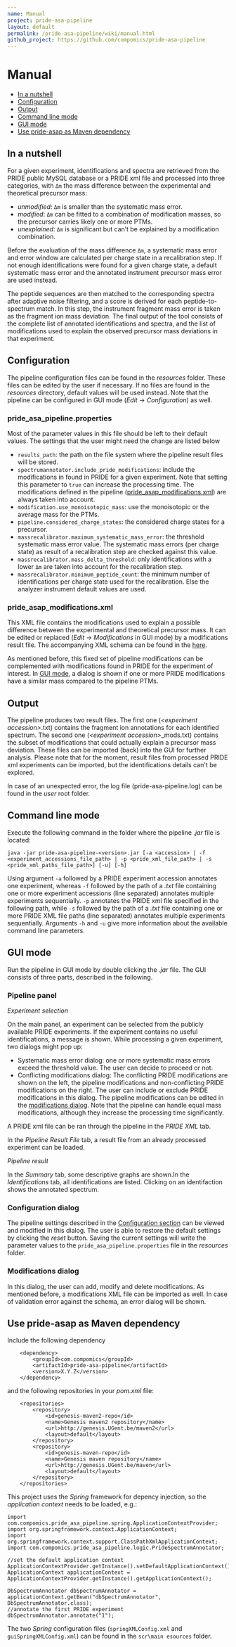 ```yaml
---
name: Manual
project: pride-asa-pipeline
layout: default
permalink: /pride-asa-pipeline/wiki/manual.html
github_project: https://github.com/compomics/pride-asa-pipeline
---
```


# Manual

  * [In a nutshell](#in-a-netshell)
  * [Configuration](#configuration)
  * [Output](#output)
  * [Command line mode](#command-line-mode)
  * [GUI mode](#gui-mode)
  * [Use pride-asap as Maven dependency](#use-pride-asap-as-maven-dependency)

## In a nutshell
For a given experiment, identifications and spectra are retrieved from the PRIDE public MySQL database or a PRIDE xml file and processed into three categories, with `Δm` the mass difference between the experimental and theoretical precursor mass:

  * _unmodified_: `Δm` is smaller than the systematic mass error.
  * _modified_: `Δm` can be fitted to a combination of modification masses, so the precursor carries likely one or more PTMs.   
  * _unexplained_: `Δm` is significant but can’t be explained by a modification combination.  

Before the evaluation of the mass difference `Δm`, a systematic mass error and error window are calculated per charge state in a recalibration step. If not enough identifications were found for a given charge state, a default systematic mass error and the annotated instrument precursor mass error are used instead.    

The peptide sequences are then matched to the corresponding spectra after adaptive noise filtering, and a score is derived for each peptide-to-spectrum match. In this step, the instrument fragment mass error is taken as the fragment ion mass deviation. The final output of the tool consists of the complete list of annotated identifications and spectra, and the list of modifications used to explain the observed precursor mass deviations in that experiment.

## Configuration
The pipeline configuration files can be found in the _resources_ folder. These files can be edited by the user if necessary. If no files are found in the _resources_ directory, default values will be used instead. Note that the pipeline can be configured in GUI mode (_Edit_ -> _Configuration_) as well. 

### pride_asa_pipeline.properties
Most of the parameter values in this file should be left to their default values. The settings that the user might need the change are listed below

  * `results_path`: the path on the file system where the pipeline result files will be stored.
  * `spectrumannotator.include_pride_modifications`: include the modifications in found in PRIDE for a given experiment. Note that setting this parameter to `true` can increase the processing time. The modifications defined in the pipeline ([pride_asap_modifications.xml](#pride_asap_modificationsxml)) are always taken into account.  
  * `modification.use_monoisotopic_mass`: use the monoisotopic or the average mass for the PTMs.
  * `pipeline.considered_charge_states`: the considered charge states for a precursor.
  * `massrecalibrator.maximum_systematic_mass_error`: the threshold systematic mass error value. The systematic mass errors (per charge state) as result of a recalibration step are checked against this value.
  * `massrecalibrator.mass_delta_threshold`: only identifications with a lower `Δm` are taken into account for the recalibration step.  
  * `massrecalibrator.minimum_peptide_count`: the minimum number of identifications per charge state used for the recalibration. Else the analyzer instrument default values are used.

### pride_asap_modifications.xml
This XML file contains the modifications used to explain a possible difference between the experimental and theoretical precursor mass. It can be edited or replaced (_Edit_ -> _Modifications_ in GUI mode) by a modifications result file. The accompanying XML schema can be found in the [here](http://genesis.ugent.be/uvpublicdata/pride-asa-pipeline/modifications.xsd). 

As mentioned before, this fixed set of pipeline modifications can be complemented with modifications found in PRIDE for the experiment of interest. In [GUI mode](#gui-mode), a dialog is shown if one or more PRIDE modifications have a similar mass compared to the pipeline PTMs.
## Output
The pipeline produces two result files. The first one (_\<experiment accession\>_.txt) contains the fragment ion annotations for each identified spectrum. The second one (_\<experiment accession\>_\_mods.txt) contains the subset of modifications that could actually explain a precursor mass deviation. These files can be imported (back) into the GUI for further analysis. Please note that for the moment, result files from processed PRIDE xml experiments can be imported, but the identifications details can't be explored.

In case of an unexpected error, the log file (pride-asa-pipeline.log) can be found in the _user_ root folder.

## Command line mode
Execute the following command in the folder where the pipeline _.jar_ file is located:

```
java -jar pride-asa-pipeline-<version>.jar [-a <accession> | -f <experiment_accessions_file_path> | -p <pride_xml_file_path> | -s <pride_xml_paths_file_path>] [-u] [-h]
```

Using argument `-a` followed by a PRIDE experiment accession annotates one experiment, whereas `-f` followed by the path of a _.txt_ file containing one or more experiment accessions (line separated) annotates multiple experiments sequentially. `-p` annotates the PRIDE xml file specified in the following path, while `-s` followed by the path of a _.txt_ file containing one or more PRIDE XML file paths (line separated) annotates multiple experiments sequentially. Arguments `-h` and `-u` give more information about the available command line parameters.

## GUI mode
Run the pipeline in GUI mode by double clicking the _.jar_ file. The GUI consists of three parts, described in the following.

### Pipeline panel

*Experiment selection*

On the main panel, an experiment can be selected from the publicly available PRIDE experiments. If the experiment contains no useful identifications, a message is shown. While processing a given experiment, two dialogs might pop up:

  * Systematic mass error dialog: one or more systematic mass errors exceed the threshold value. The user can decide to proceed or not.
  * Conflicting modifications dialog: The conflicting PRIDE modifications are shown on the left, the pipeline modifications and non-conflicting PRIDE modifications on the right. The user can include or exclude PRIDE modifications in this dialog. The pipeline modifications can be edited in the [modifications dialog](#modifications-dialog). Note that the pipeline can handle equal mass modifications, although they increase the processing time significantly. 

A PRIDE xml file can be ran through the pipeline in the _PRIDE XML_ tab. 

In the _Pipeline Result File_ tab, a result file from an already processed experiment can be loaded.

*Pipeline result*

In the _Summary_ tab, some descriptive graphs are shown.In the _Identifications_ tab, all identifications are listed. Clicking on an identifaction shows the annotated spectrum.

### Configuration dialog
The pipeline settings described in the [Configuration section](#configuration) can be viewed and modified in this dialog. The user is able to restore the default settings by clicking the _reset_ button. Saving the current settings will write the parameter values to the `pride_asa_pipeline.properties` file in the _resources_ folder.

### Modifications dialog
In this dialog, the user can add, modify and delete modifications. As mentioned before, a modifications XML file can be imported as well. In case of validation error against the schema, an error dialog will be shown.

## Use pride-asap as Maven dependency
Include the following dependency

```
    <dependency>
        <groupId>com.compomics</groupId>
        <artifactId>pride-asa-pipeline</artifactId>
        <version>X.Y.Z</version>
    </dependency>
```

and the following repositories in your _pom.xml_ file:

```
    <repositories>                   
        <repository>
            <id>genesis-maven2-repo</id>
            <name>Genesis maven2 repository</name>
            <url>http://genesis.UGent.be/maven2</url>
            <layout>default</layout>
        </repository>
        <repository>
            <id>genesis-maven-repo</id>
            <name>Genesis maven repository</name>
            <url>http://genesis.UGent.be/maven</url>
            <layout>default</layout>
        </repository>                
    </repositories>
```

This project uses the _Spring_ framework for depency injection, so the _application context_ needs to be loaded, e.g.:

```
import com.compomics.pride_asa_pipeline.spring.ApplicationContextProvider;
import org.springframework.context.ApplicationContext;
import org.springframework.context.support.ClassPathXmlApplicationContext;
import com.compomics.pride_asa_pipeline.logic.PrideSpectrumAnnotator;

//set the default application context
ApplicationContextProvider.getInstance().setDefaultApplicationContext();
ApplicationContext applicationContext = ApplicationContextProvider.getInstance().getApplicationContext();

DbSpectrumAnnotator dbSpectrumAnnotator = applicationContext.getBean("dbSpectrumAnnotator", DbSpectrumAnnotator.class);
//annotate the first PRIDE experiment
dbSpectrumAnnotator.annotate("1"); 
```

The two _Spring_ configuration files (`springXMLConfig.xml` and `guiSpringXMLConfig.xml`) can be found in the `scr\mainesources` folder.
